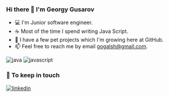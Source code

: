 ### Hi there 👋 I'm Georgy Gusarov

* 💻 I'm Junior software engineer.
* ☕ Most of the time I spend writing Java Script.
* 🚀 I have a few pet projects which I'm growing here at GitHub.
* 📫 Feel free to reach me by email [gogalsh@gmail.com](mailto:gogalsh@gmail.com).

![java](https://img.shields.io/static/v1?logo=java&style=for-the-badge&label=java&message=beginner)
![javascript](https://img.shields.io/static/v1?logo=javascript&style=for-the-badge&label=javascript&message=beginner)

### 🤝 To keep in touch

[ ![linkedin](https://img.shields.io/static/v1?logo=linkedin&style=for-the-badge&label=linkedin&message=GeorgyGusarov)](http://linkedin.com/in/georgygusarov/)
